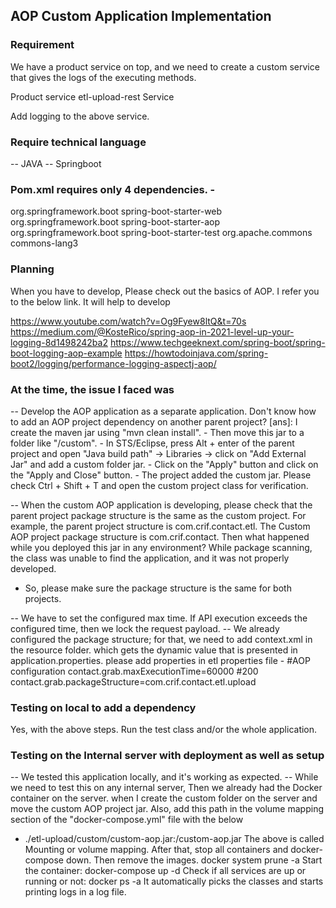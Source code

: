 ## AOP Custom Application Implementation


### Requirement
We have a product service on top, and we need to create a custom service that gives the logs of the executing methods.

Product service etl-upload-rest Service

Add logging to the above service.


### Require technical language
-- JAVA
-- Springboot


### Pom.xml requires only 4 dependencies. -


<dependency>
	<groupId>org.springframework.boot</groupId>
	<artifactId>spring-boot-starter-web</artifactId>
</dependency>
<dependency>
	<groupId>org.springframework.boot</groupId>
	<artifactId>spring-boot-starter-aop</artifactId>
</dependency>
<dependency>
	<groupId>org.springframework.boot</groupId>
	<artifactId>spring-boot-starter-test</artifactId>
</dependency>
<dependency>
	<groupId>org.apache.commons</groupId>
	<artifactId>commons-lang3</artifactId>
</dependency>


### Planning
When you have to develop, Please check out the basics of AOP.
I refer you to the below link. It will help to develop


https://www.youtube.com/watch?v=Og9Fyew8ltQ&t=70s
https://medium.com/@KosteRico/spring-aop-in-2021-level-up-your-logging-8d1498242ba2
https://www.techgeeknext.com/spring-boot/spring-boot-logging-aop-example
https://howtodoinjava.com/spring-boot2/logging/performance-logging-aspectj-aop/


### At the time, the issue I faced was
-- Develop the AOP application as a separate application. Don't know how to add an AOP project dependency on another parent project?
[ans]: I create the maven jar using "mvn clean install".
	- Then move this jar to a folder like "/custom".
	- In STS/Eclipse, press Alt + enter of the parent project and open "Java build path" -> Libraries -> click on "Add External Jar" and add a custom folder jar.
	- Click on the "Apply" button and click on the "Apply and Close" button.
	- The project added the custom jar. Please check Ctrl + Shift + T and open the custom project class for verification.


-- When the custom AOP application is developing, please check that the parent project package structure is the same as the custom project.
For example, the parent project structure is com.crif.contact.etl.
The Custom AOP project package structure is com.crif.contact.
Then what happened while you deployed this jar in any environment? While package scanning, the class was unable to find the application, and it was not properly developed.
- So, please make sure the package structure is the same for both projects.


-- We have to set the configured max time. If API execution exceeds the configured time, then we lock the request payload.
-- We already configured the package structure; for that, we need to add context.xml in the resource folder. which gets the dynamic value that is presented in application.properties.
please add properties in etl properties file -
#AOP configuration
contact.grab.maxExecutionTime=60000
#200
contact.grab.packageStructure=com.crif.contact.etl.upload



### Testing on local to add a dependency
Yes, with the above steps. Run the test class and/or the whole application.


### Testing on the Internal server with deployment as well as setup
-- We tested this application locally, and it's working as expected.
-- While we need to test this on any internal server, Then we already had the Docker container on the server.
when I create the custom folder on the server and move the custom AOP project jar.
Also, add this path in the volume mapping section of the "docker-compose.yml" file with the below
 - ./etl-upload/custom/custom-aop.jar:/custom-aop.jar
The above is called Mounting or volume mapping.
After that, stop all containers and docker-compose down.
Then remove the images. docker system prune -a
Start the container: docker-compose up -d
Check if all services are up or running or not: docker ps -a
It automatically picks the classes and starts printing logs in a log file.
